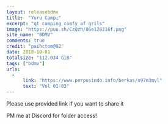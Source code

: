 ```yaml
---
layout: releasebdmv
title:  "Yuru Camp△"
excerpt: "qt camping comfy af grils"
image: "https://puu.sh/CzQzh/86e128216f.png"
site_name: "BDMV"
comments: true
credit: "paihctom@U2"
date: 2018-10-01
totalsize: "112.034 GiB"
tags: ["bdmv"]
urls:
  - 
      link: "https://www.perpusindo.info/berkas/o97m3mvl"
      text: "Vol 01-03"
---
```


Please use provided link if you want to share it

PM me at Discord for folder access!